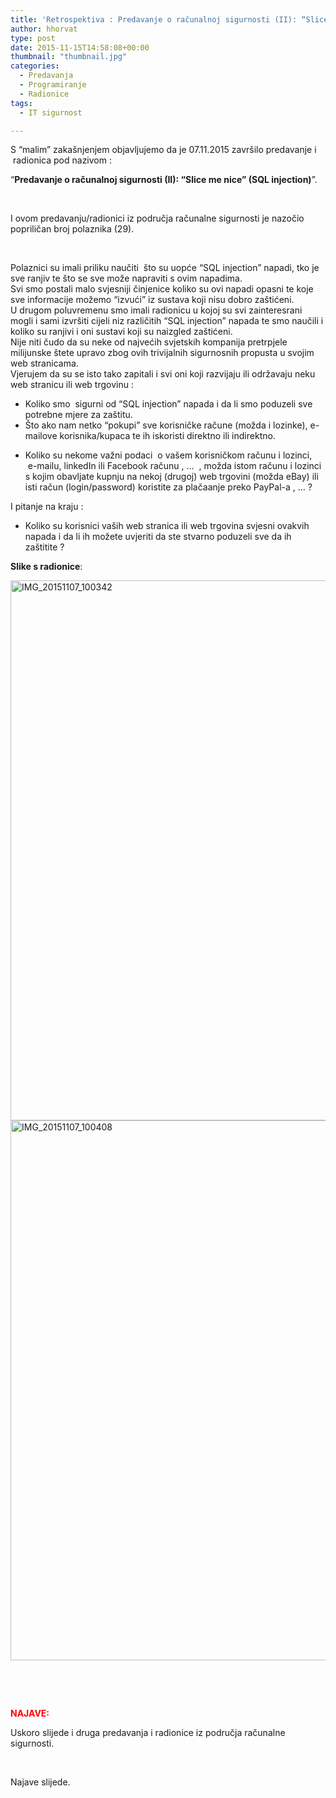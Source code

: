 ```yaml
---
title: 'Retrospektiva : Predavanje o računalnoj sigurnosti (II): “Slice me nice” (SQL injection)'
author: hhorvat
type: post
date: 2015-11-15T14:58:08+00:00
thumbnail: "thumbnail.jpg"
categories:
  - Predavanja
  - Programiranje
  - Radionice
tags:
  - IT sigurnost

---
```

S &#8220;malim&#8221; zakašnjenjem objavljujemo da je 07.11.2015 završilo predavanje i  radionica pod nazivom :

“**Predavanje o računalnoj sigurnosti (II): “Slice me nice” (SQL injection)**”.

&nbsp;

I ovom predavanju/radionici iz područja računalne sigurnosti je nazočio popriličan broj polaznika (29).

&nbsp;

<div>
  Polaznici su imali priliku naučiti  što su uopće &#8220;SQL injection&#8221; napadi, tko je sve ranjiv te što se sve može napraviti s ovim napadima.
</div>

<div>
  Svi smo postali malo svjesniji činjenice koliko su ovi napadi opasni te koje sve informacije možemo &#8220;izvući&#8221; iz sustava koji nisu dobro zaštićeni.
</div>

<div>
</div>

<div>
  U drugom poluvremenu smo imali radionicu u kojoj su svi zainteresrani mogli i sami izvršiti cijeli niz različitih &#8220;SQL injection&#8221; napada te smo naučili i koliko su ranjivi i oni sustavi koji su naizgled zaštićeni.
</div>

<div>
</div>

<div>
</div>

<div>
  Nije niti čudo da su neke od najvećih svjetskih kompanija pretrpjele milijunske štete upravo zbog ovih trivijalnih sigurnosnih propusta u svojim web stranicama.
</div>

<div>
</div>

<div>
</div>

<div>
  Vjerujem da su se isto tako zapitali i svi oni koji razvijaju ili održavaju neku web stranicu ili web trgovinu :
</div>

<div>
</div>

<div>
</div>

  * Koliko smo  sigurni od &#8220;SQL injection&#8221; napada i da li smo poduzeli sve potrebne mjere za zaštitu.
  * Što ako nam netko &#8220;pokupi&#8221; sve korisničke račune (možda i lozinke), e-mailove korisnika/kupaca te ih iskoristi direktno ili indirektno.

<div>
</div>

<div>
</div>

  * Koliko su nekome važni podaci  o vašem korisničkom računu i lozinci,  e-mailu, linkedIn ili Facebook računu , &#8230;  , možda istom računu i lozinci s kojim obavljate kupnju na nekoj (drugoj) web trgovini (možda eBay) ili isti račun (login/password) koristite za plačaanje preko PayPal-a , &#8230; ?

<div>
</div>

<div>
</div>

<div>
  I pitanje na kraju :
</div>

  * Koliko su korisnici vaših web stranica ili web trgovina svjesni ovakvih napada i da li ih možete uvjeriti da ste stvarno poduzeli sve da ih zaštitite ?

<div>
</div>

<div>
</div>

<div>
</div>

**Slike s radionice**:

<a href="https://i1.wp.com/www.opensource-osijek.org/wordpress/wp-content/uploads/2015/11/IMG_20151107_100342.jpg?ssl=1" data-rel="lightbox-0" title=""><img class="alignnone size-full wp-image-1990" src="https://i1.wp.com/www.opensource-osijek.org/wordpress/wp-content/uploads/2015/11/IMG_20151107_100342.jpg?resize=1536%2C864&#038;ssl=1" alt="IMG_20151107_100342" width="1536" height="864" srcset="https://i1.wp.com/www.opensource-osijek.org/wordpress/wp-content/uploads/2015/11/IMG_20151107_100342.jpg?w=1536&ssl=1 1536w, https://i1.wp.com/www.opensource-osijek.org/wordpress/wp-content/uploads/2015/11/IMG_20151107_100342.jpg?resize=150%2C84&ssl=1 150w, https://i1.wp.com/www.opensource-osijek.org/wordpress/wp-content/uploads/2015/11/IMG_20151107_100342.jpg?resize=300%2C169&ssl=1 300w, https://i1.wp.com/www.opensource-osijek.org/wordpress/wp-content/uploads/2015/11/IMG_20151107_100342.jpg?resize=1024%2C576&ssl=1 1024w" sizes="(max-width: 1000px) 100vw, 1000px" data-recalc-dims="1" /></a> <a href="https://i1.wp.com/www.opensource-osijek.org/wordpress/wp-content/uploads/2015/11/IMG_20151107_100408.jpg?ssl=1" data-rel="lightbox-1" title=""><img class="alignnone size-full wp-image-1991" src="https://i1.wp.com/www.opensource-osijek.org/wordpress/wp-content/uploads/2015/11/IMG_20151107_100408.jpg?resize=1536%2C864&#038;ssl=1" alt="IMG_20151107_100408" width="1536" height="864" srcset="https://i1.wp.com/www.opensource-osijek.org/wordpress/wp-content/uploads/2015/11/IMG_20151107_100408.jpg?w=1536&ssl=1 1536w, https://i1.wp.com/www.opensource-osijek.org/wordpress/wp-content/uploads/2015/11/IMG_20151107_100408.jpg?resize=150%2C84&ssl=1 150w, https://i1.wp.com/www.opensource-osijek.org/wordpress/wp-content/uploads/2015/11/IMG_20151107_100408.jpg?resize=300%2C169&ssl=1 300w, https://i1.wp.com/www.opensource-osijek.org/wordpress/wp-content/uploads/2015/11/IMG_20151107_100408.jpg?resize=1024%2C576&ssl=1 1024w" sizes="(max-width: 1000px) 100vw, 1000px" data-recalc-dims="1" /></a>

&nbsp;

&nbsp;

<span style="color: #ff0000;"><strong>NAJAVE:</strong></span>

Uskoro slijede i druga predavanja i radionice iz područja računalne sigurnosti.

&nbsp;

Najave slijede.

&nbsp;